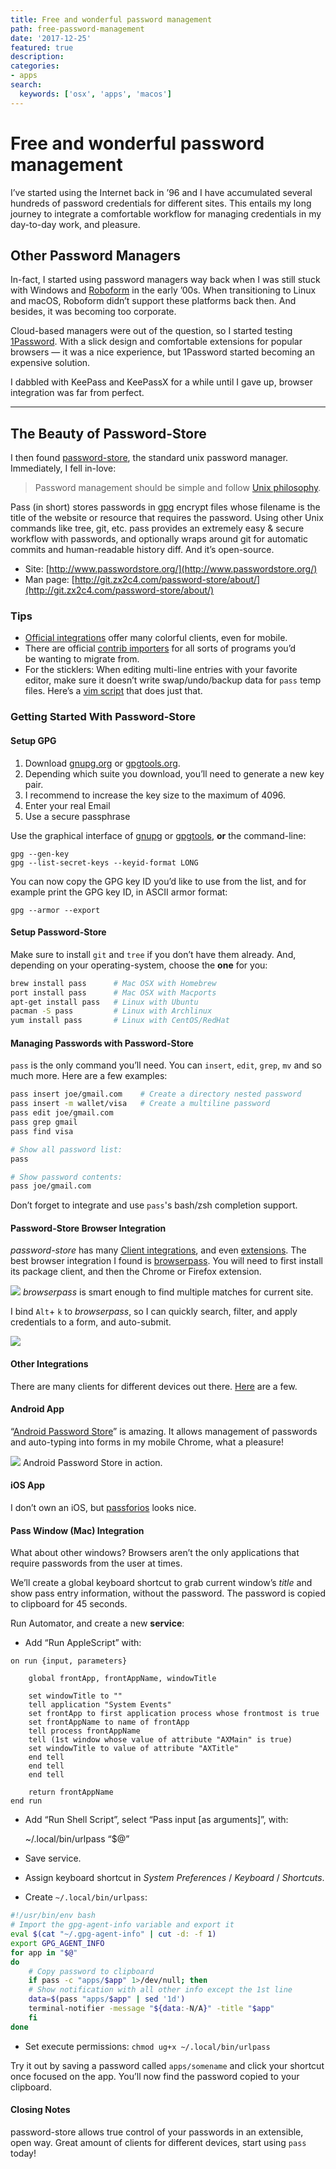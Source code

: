 ```yaml
---
title: Free and wonderful password management
path: free-password-management
date: '2017-12-25'
featured: true
description:
categories:
- apps
search:
  keywords: ['osx', 'apps', 'macos']
---
```

# Free and wonderful password management

I’ve started using the Internet back in ’96 and I have accumulated several
hundreds of password credentials for different sites. This entails my long
journey to integrate a comfortable workflow for managing credentials in my
day-to-day work, and pleasure.

## Other Password Managers

In-fact, I started using password managers way back when I was still stuck with
Windows and [Roboform](https://www.roboform.com/) in the early ’00s. When
transitioning to Linux and macOS, Roboform didn’t support these platforms back
then. And besides, it was becoming too corporate.

Cloud-based managers were out of the question, so I started testing
[1Password](https://1password.com/). With a slick design and comfortable
extensions for popular browsers — it was a nice experience, but 1Password
started becoming an expensive solution.

I dabbled with KeePass and KeePassX for a while until I gave up, browser
integration was far from perfect.

*****

## The Beauty of Password-Store

I then found [password-store](https://www.passwordstore.org/), the standard unix
password manager. Immediately, I fell in-love:

> Password management should be simple and follow [Unix
> philosophy](http://en.wikipedia.org/wiki/Unix_philosophy).

Pass (in short) stores passwords in
[gpg](http://en.wikipedia.org/wiki/GNU_Privacy_Guard) encrypt files whose
filename is the title of the website or resource that requires the password.
Using other Unix commands like tree, git, etc. pass provides an extremely easy &
secure workflow with passwords, and optionally wraps around git for automatic
commits and human-readable history diff. And it’s open-source.

* Site: [http://www.passwordstore.org/](http://www.passwordstore.org/)
* Man page:
[http://git.zx2c4.com/password-store/about/](http://git.zx2c4.com/password-store/about/)

### Tips

* [Official integrations](https://www.passwordstore.org/#migration) offer many
colorful clients, even for mobile.
* There are official [contrib
importers](http://git.zx2c4.com/password-store/tree/contrib/importers) for all
sorts of programs you’d<br> be wanting to migrate from.
* For the sticklers: When editing multi-line entries with your favorite editor,
make sure it doesn’t write swap/undo/backup data for `pass` temp files. Here’s a
[vim
script](https://git.zx2c4.com/password-store/tree/contrib/vim/noplaintext.vim)
that does just that.

### Getting Started With Password-Store

#### Setup GPG

1.  Download [gnupg.org](https://www.gnupg.org/download/) or
[gpgtools.org](https://gpgtools.org/).
1.  Depending which suite you download, you’ll need to generate a new key pair.
1.  I recommend to increase the key size to the maximum of 4096.
1.  Enter your real Email
1.  Use a secure passphrase

Use the graphical interface of [gnupg](https://www.gnupg.org/download/) or
[gpgtools](https://gpgtools.org/), **or** the command-line:

    gpg --gen-key
    gpg --list-secret-keys --keyid-format LONG

You can now copy the GPG key ID you’d like to use from the list, and for example
print the GPG key ID, in ASCII armor format:

    gpg --armor --export 

#### Setup Password-Store

Make sure to install `git` and `tree` if you don’t have them already. And,
depending on your operating-system, choose the **one** for you:

```sh
brew install pass      # Mac OSX with Homebrew
port install pass      # Mac OSX with Macports
apt-get install pass   # Linux with Ubuntu
pacman -S pass         # Linux with Archlinux
yum install pass       # Linux with CentOS/RedHat
```

#### Managing Passwords with Password-Store

`pass` is the only command you’ll need. You can `insert`, `edit`, `grep`, `mv`
and so much more. Here are a few examples:

```sh
pass insert joe/gmail.com    # Create a directory nested password
pass insert -m wallet/visa   # Create a multiline password
pass edit joe/gmail.com
pass grep gmail
pass find visa

# Show all password list:
pass

# Show password contents:
pass joe/gmail.com
```

Don’t forget to integrate and use `pass`'s bash/zsh completion support.

#### Password-Store Browser Integration

*password-store* has many [Client
integrations](https://www.passwordstore.org/#other), and even
[extensions](https://www.passwordstore.org/#extensions). The best browser
integration I found is
[browserpass](https://github.com/dannyvankooten/browserpass). You will need to
first install its package client, and then the Chrome or Firefox extension.

![](https://cdn-images-1.medium.com/max/1600/1*zC82z0wvVfJmP_sd1qOPQQ.png)
<span class="figcaption_hack">*browserpass* is smart enough to find multiple matches for current site.</span>

I bind `Alt`+ `k` to *browserpass*, so I can quickly search, filter, and apply
credentials to a form, and auto-submit.

![](https://cdn-images-1.medium.com/max/1600/1*T0Lax9n_zcdpiN5-Y4pnJQ.png)

#### Other Integrations

There are many clients for different devices out there.
[Here](https://www.passwordstore.org/#other) are a few.

#### Android App

“[Android Password Store](https://github.com/zeapo/Android-Password-Store)” is
amazing. It allows management of passwords and auto-typing into forms in my
mobile Chrome, what a pleasure!

![](https://cdn-images-1.medium.com/max/1600/1*qslarC0CPAz3l8BLLIFSuQ.png)
<span class="figcaption_hack">Android Password Store in action.</span>

#### iOS App

I don’t own an iOS, but [passforios](https://mssun.github.io/passforios/) looks
nice.

#### Pass Window (Mac) Integration

What about other windows? Browsers aren’t the only applications that require
passwords from the user at times.

We’ll create a global keyboard shortcut to grab current window’s *title* and
show pass entry information, without the password. The password is copied to
clipboard for 45 seconds.

Run Automator, and create a new **service**:

* Add “Run AppleScript” with:

```applescript
on run {input, parameters}

    global frontApp, frontAppName, windowTitle

    set windowTitle to ""
    tell application "System Events"
    set frontApp to first application process whose frontmost is true
    set frontAppName to name of frontApp
    tell process frontAppName
    tell (1st window whose value of attribute "AXMain" is true)
    set windowTitle to value of attribute "AXTitle"
    end tell
    end tell
    end tell

    return frontAppName
end run
```

* Add “Run Shell Script”, select “Pass input [as arguments]”, with:

    ~/.local/bin/urlpass “$@”

* Save service.
* Assign keyboard shortcut in *System Preferences* / *Keyboard* / *Shortcuts*.
* Create `~/.local/bin/urlpass`:

```sh
#!/usr/bin/env bash
# Import the gpg-agent-info variable and export it
eval $(cat "~/.gpg-agent-info" | cut -d: -f 1)
export GPG_AGENT_INFO
for app in "$@"
do
    # Copy password to clipboard
    if pass -c "apps/$app" 1>/dev/null; then
    # Show notification with all other info except the 1st line
    data=$(pass "apps/$app" | sed '1d')
    terminal-notifier -message "${data:-N/A}" -title "$app"
    fi
done
```

* Set execute permissions: `chmod ug+x ~/.local/bin/urlpass`

Try it out by saving a password called `apps/somename` and click your shortcut
once focused on the app. You’ll now find the password copied to your clipboard.

#### Closing Notes

password-store allows true control of your passwords in an extensible, open way.
Great amount of clients for different devices, start using `pass` today!
